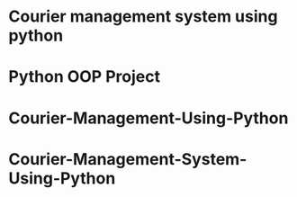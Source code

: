 # Courier management system using python


# Python OOP Project
# Courier-Management-Using-Python
# Courier-Management-System-Using-Python

